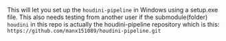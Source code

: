This will let you set up the `houdini-pipeline` in Windows using a setup.exe file.
This also needs testing from another user if the submodule(folder) `houdini` in this repo is actually the houdini-pipeline repository which is this: `https://github.com/manx151089/houdini-pipeline.git`
